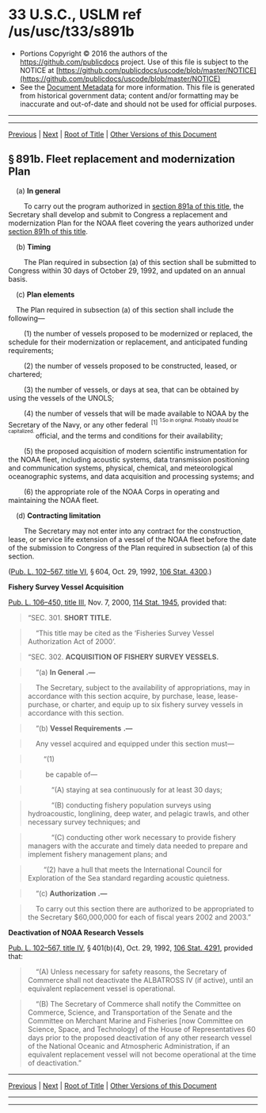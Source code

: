 ---
---

# 33 U.S.C., USLM ref /us/usc/t33/s891b

* Portions Copyright © 2016 the authors of the https://github.com/publicdocs project.
  Use of this file is subject to the NOTICE at [https://github.com/publicdocs/uscode/blob/master/NOTICE](https://github.com/publicdocs/uscode/blob/master/NOTICE)
* See the [Document Metadata](././../../../../..//README.md) for more information.
  This file is generated from historical government data; content and/or formatting may be inaccurate and out-of-date and should not be used for official purposes.

----------
----------

[Previous](./../../../../..//us/usc/t33/ch17/schIII/m__us_usc_t33_s891a.md) | [Next](./../../../../..//us/usc/t33/ch17/schIII/m__us_usc_t33_s891c.md) | [Root of Title](./../../../../../) | [Other Versions of this Document](https://publicdocs.github.io/go/links?ns=uslm&ref=%2Fus%2Fusc%2Ft33%2Fs891b)

## § 891b. Fleet replacement and modernization Plan

    (a) __In general__ 

        To carry out the program authorized in [section 891a of this title][/us/usc/t33/s891a], the Secretary shall develop and submit to Congress a replacement and modernization Plan for the NOAA fleet covering the years authorized under [section 891h of this title][/us/usc/t33/s891h].

    (b) __Timing__ 

        The Plan required in subsection (a) of this section shall be submitted to Congress within 30 days of October 29, 1992, and updated on an annual basis.

    (c) __Plan elements__ 

    The Plan required in subsection (a) of this section shall include the following—

        (1) the number of vessels proposed to be modernized or replaced, the schedule for their modernization or replacement, and anticipated funding requirements;

        (2) the number of vessels proposed to be constructed, leased, or chartered;

        (3) the number of vessels, or days at sea, that can be obtained by using the vessels of the UNOLS;

        (4) the number of vessels that will be made available to NOAA by the Secretary of the Navy, or any other federal  <sup>\[1\]</sup>  <sup><sup> 1 So in original. Probably should be capitalized. </sup></sup>  official, and the terms and conditions for their availability;

        (5) the proposed acquisition of modern scientific instrumentation for the NOAA fleet, including acoustic systems, data transmission positioning and communication systems, physical, chemical, and meteorological oceanographic systems, and data acquisition and processing systems; and

        (6) the appropriate role of the NOAA Corps in operating and maintaining the NOAA fleet.

    (d) __Contracting limitation__ 

        The Secretary may not enter into any contract for the construction, lease, or service life extension of a vessel of the NOAA fleet before the date of the submission to Congress of the Plan required in subsection (a) of this section.

([Pub. L. 102–567, title VI][/us/pl/102/567/tVI], § 604, Oct. 29, 1992, [106 Stat. 4300][/us/stat/106/4300].)

 __Fishery Survey Vessel Acquisition__ 

[Pub. L. 106–450, title III][/us/pl/106/450/tIII], Nov. 7, 2000, [114 Stat. 1945][/us/stat/114/1945], provided that:

> “SEC. 301. __SHORT TITLE.__ 

>     “This title may be cited as the ‘Fisheries Survey Vessel Authorization Act of 2000’.

> “SEC. 302. __ACQUISITION OF FISHERY SURVEY VESSELS.__ 

>     “(a)  __In General__  __.—__ 

>     The Secretary, subject to the availability of appropriations, may in accordance with this section acquire, by purchase, lease, lease-purchase, or charter, and equip up to six fishery survey vessels in accordance with this section.

>     “(b)  __Vessel Requirements__  __.—__ 

>     Any vessel acquired and equipped under this section must—

>         “(1)

>          be capable of—

>             “(A) staying at sea continuously for at least 30 days;

>             “(B) conducting fishery population surveys using hydroacoustic, longlining, deep water, and pelagic trawls, and other necessary survey techniques; and

>             “(C) conducting other work necessary to provide fishery managers with the accurate and timely data needed to prepare and implement fishery management plans; and

>         “(2) have a hull that meets the International Council for Exploration of the Sea standard regarding acoustic quietness.

>     “(c)  __Authorization__  __.—__ 

>     To carry out this section there are authorized to be appropriated to the Secretary $60,000,000 for each of fiscal years 2002 and 2003.”

 __Deactivation of NOAA Research Vessels__ 

[Pub. L. 102–567, title IV][/us/pl/102/567/tIV], § 401(b)(4), Oct. 29, 1992, [106 Stat. 4291][/us/stat/106/4291], provided that:

>     “(A) Unless necessary for safety reasons, the Secretary of Commerce shall not deactivate the ALBATROSS IV (if active), until an equivalent replacement vessel is operational.

>     “(B) The Secretary of Commerce shall notify the Committee on Commerce, Science, and Transportation of the Senate and the Committee on Merchant Marine and Fisheries \[now Committee on Science, Space, and Technology\] of the House of Representatives 60 days prior to the proposed deactivation of any other research vessel of the National Oceanic and Atmospheric Administration, if an equivalent replacement vessel will not become operational at the time of deactivation.”

----------

[Previous](./../../../../..//us/usc/t33/ch17/schIII/m__us_usc_t33_s891a.md) | [Next](./../../../../..//us/usc/t33/ch17/schIII/m__us_usc_t33_s891c.md) | [Root of Title](./../../../../../) | [Other Versions of this Document](https://publicdocs.github.io/go/links?ns=uslm&ref=%2Fus%2Fusc%2Ft33%2Fs891b)

----------
----------

[/us/usc/t33/s891a]: https://publicdocs.github.io/go/links?ns=uslm&ref=%2Fus%2Fusc%2Ft33%2Fs891a
[/us/usc/t33/s891h]: https://publicdocs.github.io/go/links?ns=uslm&ref=%2Fus%2Fusc%2Ft33%2Fs891h
[/us/pl/102/567/tVI]: https://publicdocs.github.io/go/links?ns=uslm&ref=%2Fus%2Fpl%2F102%2F567%2FtVI
[/us/stat/106/4300]: https://publicdocs.github.io/go/links?ns=uslm&ref=%2Fus%2Fstat%2F106%2F4300
[/us/pl/106/450/tIII]: https://publicdocs.github.io/go/links?ns=uslm&ref=%2Fus%2Fpl%2F106%2F450%2FtIII
[/us/stat/114/1945]: https://publicdocs.github.io/go/links?ns=uslm&ref=%2Fus%2Fstat%2F114%2F1945
[/us/pl/102/567/tIV]: https://publicdocs.github.io/go/links?ns=uslm&ref=%2Fus%2Fpl%2F102%2F567%2FtIV
[/us/stat/106/4291]: https://publicdocs.github.io/go/links?ns=uslm&ref=%2Fus%2Fstat%2F106%2F4291


